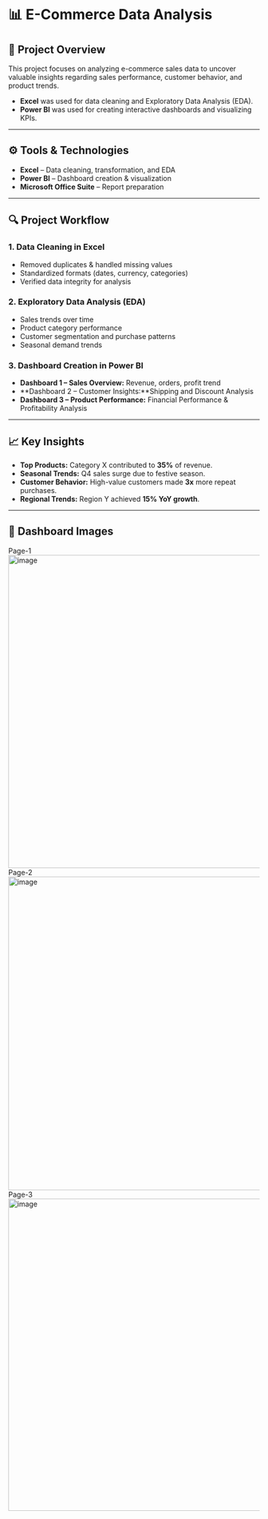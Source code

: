 # 📊 E-Commerce Data Analysis

## 📝 Project Overview  
This project focuses on analyzing e-commerce sales data to uncover valuable insights regarding sales performance, customer behavior, and product trends.  
- **Excel** was used for data cleaning and Exploratory Data Analysis (EDA).  
- **Power BI** was used for creating interactive dashboards and visualizing KPIs.

---

## ⚙️ Tools & Technologies  
- **Excel** – Data cleaning, transformation, and EDA  
- **Power BI** – Dashboard creation & visualization  
- **Microsoft Office Suite** – Report preparation

---

## 🔍 Project Workflow  
### 1. Data Cleaning in Excel  
- Removed duplicates & handled missing values  
- Standardized formats (dates, currency, categories)  
- Verified data integrity for analysis  

### 2. Exploratory Data Analysis (EDA)  
- Sales trends over time  
- Product category performance  
- Customer segmentation and purchase patterns  
- Seasonal demand trends  

### 3. Dashboard Creation in Power BI  
- **Dashboard 1 – Sales Overview:** Revenue, orders, profit trend  
- **Dashboard 2 – Customer Insights:**Shipping and Discount Analysis
- **Dashboard 3 – Product Performance:** Financial Performance & Profitability Analysis

---

## 📈 Key Insights  
- **Top Products:** Category X contributed to **35%** of revenue.  
- **Seasonal Trends:** Q4 sales surge due to festive season.  
- **Customer Behavior:** High-value customers made **3x** more repeat purchases.  
- **Regional Trends:** Region Y achieved **15% YoY growth**.

---

## 📂 Dashboard Images
Page-1
<img width="1121" height="628" alt="image" src="https://github.com/user-attachments/assets/281e7833-a297-46f2-993f-dd3e9e47f5e4" />
Page-2
<img width="1116" height="629" alt="image" src="https://github.com/user-attachments/assets/ece70069-a56c-4c6c-8adb-a9cd4dcb2502" />
Page-3
<img width="1117" height="626" alt="image" src="https://github.com/user-attachments/assets/63332cde-2ab3-4c3e-858a-000d22e7a0fb" />



